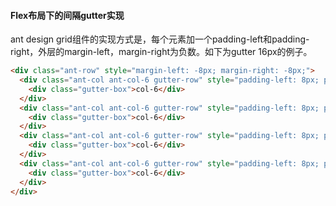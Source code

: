 #### Flex布局下的间隔gutter实现

ant design grid组件的实现方式是，每个元素加一个padding-left和padding-right，外层的margin-left，margin-right为负数。如下为gutter 16px的例子。

```html
<div class="ant-row" style="margin-left: -8px; margin-right: -8px;">
  <div class="ant-col ant-col-6 gutter-row" style="padding-left: 8px; padding-right: 8px;">
    <div class="gutter-box">col-6</div>
  </div>
  <div class="ant-col ant-col-6 gutter-row" style="padding-left: 8px; padding-right: 8px;">
    <div class="gutter-box">col-6</div>
  </div>
  <div class="ant-col ant-col-6 gutter-row" style="padding-left: 8px; padding-right: 8px;">
    <div class="gutter-box">col-6</div>
  </div>
  <div class="ant-col ant-col-6 gutter-row" style="padding-left: 8px; padding-right: 8px;">
    <div class="gutter-box">col-6</div>
  </div>
</div>
```

